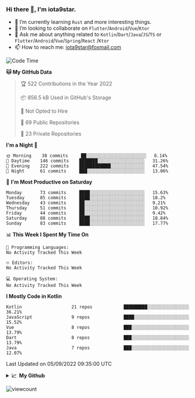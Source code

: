 ### Hi there 👋, I'm iota9star.

- 🌱 I’m currently learning `Rust` and more interesting things.
- 👯 I’m looking to collaborate on `Flutter`/`Android`/`Vue`/`Ktor`
- 💬 Ask me about anything related to `Kotlin`/`Dart`/`Java`/`JS`/`TS` or `Flutter`/`Android`/`Vue`/`Spring`/`React`
  /`Ktor`
- 📫 How to reach me: [iota9star@foxmail.com](iota9star@foxmail.com)



<!--START_SECTION:waka-->
![Code Time](http://img.shields.io/badge/Code%20Time-3%2C090%20hrs%2054%20mins-blue)

**🐱 My GitHub Data** 

> 🏆 522 Contributions in the Year 2022
 > 
> 📦 856.5 kB Used in GitHub's Storage 
 > 
> 🚫 Not Opted to Hire
 > 
> 📜 69 Public Repositories 
 > 
> 🔑 23 Private Repositories  
 > 
**I'm a Night 🦉** 

```text
🌞 Morning    38 commits     ██░░░░░░░░░░░░░░░░░░░░░░░   8.14% 
🌆 Daytime    146 commits    ███████░░░░░░░░░░░░░░░░░░   31.26% 
🌃 Evening    222 commits    ████████████░░░░░░░░░░░░░   47.54% 
🌙 Night      61 commits     ███░░░░░░░░░░░░░░░░░░░░░░   13.06%

```
📅 **I'm Most Productive on Saturday** 

```text
Monday       73 commits     ████░░░░░░░░░░░░░░░░░░░░░   15.63% 
Tuesday      85 commits     ████░░░░░░░░░░░░░░░░░░░░░   18.2% 
Wednesday    43 commits     ██░░░░░░░░░░░░░░░░░░░░░░░   9.21% 
Thursday     51 commits     ██░░░░░░░░░░░░░░░░░░░░░░░   10.92% 
Friday       44 commits     ██░░░░░░░░░░░░░░░░░░░░░░░   9.42% 
Saturday     88 commits     ████░░░░░░░░░░░░░░░░░░░░░   18.84% 
Sunday       83 commits     ████░░░░░░░░░░░░░░░░░░░░░   17.77%

```


📊 **This Week I Spent My Time On** 

```text
💬 Programming Languages: 
No Activity Tracked This Week

🔥 Editors: 
No Activity Tracked This Week

💻 Operating System: 
No Activity Tracked This Week

```

**I Mostly Code in Kotlin** 

```text
Kotlin                   21 repos            █████████░░░░░░░░░░░░░░░░   36.21% 
JavaScript               9 repos             ████░░░░░░░░░░░░░░░░░░░░░   15.52% 
Vue                      8 repos             ███░░░░░░░░░░░░░░░░░░░░░░   13.79% 
Dart                     8 repos             ███░░░░░░░░░░░░░░░░░░░░░░   13.79% 
Java                     7 repos             ███░░░░░░░░░░░░░░░░░░░░░░   12.07%

```



 Last Updated on 05/09/2022 09:35:00 UTC
<!--END_SECTION:waka-->

<details>
  <summary><b>📈&nbsp;&nbsp;My Github</b></summary>
  <br>
  <img src='https://github-profile-trophy.vercel.app/?username=iota9star'>
  <img src='https://bad-apple-github-readme.vercel.app/api?show_bg=1&username=iota9star&hide_title=true'>
  <img src='http://cr-skills-chart-widget.azurewebsites.net/api/api?username=iota9star'>
</details>


![viewcount](https://count.getloli.com/get/@iota9star?theme=rule34)
